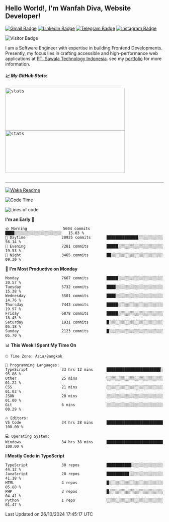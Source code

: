 ## Hello World!, I'm Wanfah Diva, Website Developer!

[![Gmail Badge](https://img.shields.io/badge/-Gmail-white?style=plastic&logo=Gmail&link=mailto:aditputrafirmansyah@gmail.com)](mailto:wanfahdivaa@gmail.com)
[![Linkedin Badge](https://img.shields.io/badge/-LinkedIn-blue?style=plastic&logo=Linkedin&link=https://www.linkedin.com/in/aditputrafirmansyah/)](https://www.linkedin.com/in/wanfahdiva/)
[![Telegram Badge](https://img.shields.io/badge/-Telegram-blue?style=plastic&logo=telegram&link=https://t.me/Adithya_13)](https://t.me/wanfahdiva)
[![Instagram Badge](https://img.shields.io/badge/-Instagram-white?style=plastic&logo=instagram&link=https://www.instagram.com/adithya_firmansyahputra/)](https://www.instagram.com/wnfhdva/)

![Visitor Badge](https://visitor-badge.laobi.icu/badge?page_id=wanfahdiva.wanfahdiva)

<p>
I am a Software Engineer with expertise in building Frontend Developments.
Presently, my focus lies in crafting accessible and high-performance web applications at  <a href="https://sawala/tech" target="_blank">PT. Sawala Technology Indonesia</a>. see my <a href="http://wanfahdiva-com.vercel.app/" target="_blank">portfolio</a> for more information.
</p>

<h5 align="left">
  
📈 **My GitHub Stats:**

</h5>

<div align="left">
<kbd>
    <img height="135em" width="380em" alt="stats" src="https://github-readme-streak-stats.herokuapp.com?user=wanfahdiva&theme=tokyonight_duo&hide_border=true&dates=27DDC9" />
</kbd>
<kbd>
    <img height="135em" width="380em" alt="stats" src="https://github-readme-activity-graph.vercel.app/graph?username=wanfahdiva&theme=react&hide_title=true"></kbd>
</div>

<br />

---

[![Waka Readme](https://github.com/wanfahdiva/wanfahdiva/actions/workflows/waka.yml/badge.svg)](https://github.com/wanfahdiva/wanfahdiva/actions/workflows/waka.yml)

<!--START_SECTION:waka-->
![Code Time](http://img.shields.io/badge/Code%20Time-1%2C317%20hrs%2013%20mins-blue)

![Lines of code](https://img.shields.io/badge/From%20Hello%20World%20I%27ve%20Written-20.9%20million%20lines%20of%20code-blue)

**I'm an Early 🐤** 

```text
🌞 Morning                5604 commits        ████░░░░░░░░░░░░░░░░░░░░░   15.03 % 
🌆 Daytime                20925 commits       ██████████████░░░░░░░░░░░   56.14 % 
🌃 Evening                7281 commits        █████░░░░░░░░░░░░░░░░░░░░   19.53 % 
🌙 Night                  3465 commits        ██░░░░░░░░░░░░░░░░░░░░░░░   09.30 % 
```
📅 **I'm Most Productive on Monday** 

```text
Monday                   7667 commits        █████░░░░░░░░░░░░░░░░░░░░   20.57 % 
Tuesday                  5732 commits        ████░░░░░░░░░░░░░░░░░░░░░   15.38 % 
Wednesday                5501 commits        ████░░░░░░░░░░░░░░░░░░░░░   14.76 % 
Thursday                 7443 commits        █████░░░░░░░░░░░░░░░░░░░░   19.97 % 
Friday                   6878 commits        █████░░░░░░░░░░░░░░░░░░░░   18.45 % 
Saturday                 1931 commits        █░░░░░░░░░░░░░░░░░░░░░░░░   05.18 % 
Sunday                   2123 commits        █░░░░░░░░░░░░░░░░░░░░░░░░   05.70 % 
```


📊 **This Week I Spent My Time On** 

```text
🕑︎ Time Zone: Asia/Bangkok

💬 Programming Languages: 
TypeScript               33 hrs 12 mins      ████████████████████████░   95.86 % 
Other                    25 mins             ░░░░░░░░░░░░░░░░░░░░░░░░░   01.22 % 
CSS                      21 mins             ░░░░░░░░░░░░░░░░░░░░░░░░░   01.03 % 
JSON                     20 mins             ░░░░░░░░░░░░░░░░░░░░░░░░░   01.00 % 
Git                      6 mins              ░░░░░░░░░░░░░░░░░░░░░░░░░   00.29 % 

🔥 Editors: 
VS Code                  34 hrs 38 mins      █████████████████████████   100.00 % 

💻 Operating System: 
Windows                  34 hrs 38 mins      █████████████████████████   100.00 % 
```

**I Mostly Code in TypeScript** 

```text
TypeScript               30 repos            ███████████░░░░░░░░░░░░░░   44.12 % 
JavaScript               28 repos            ██████████░░░░░░░░░░░░░░░   41.18 % 
HTML                     4 repos             █░░░░░░░░░░░░░░░░░░░░░░░░   05.88 % 
PHP                      3 repos             █░░░░░░░░░░░░░░░░░░░░░░░░   04.41 % 
Python                   1 repo              ░░░░░░░░░░░░░░░░░░░░░░░░░   01.47 % 
```




 Last Updated on 26/10/2024 17:45:17 UTC
<!--END_SECTION:waka-->
